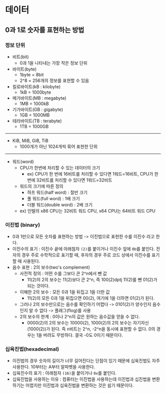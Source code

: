 # 데이터


## 0과 1로 숫자를 표현하는 방법

### 정보 단위
* 비트(bit)
    * 0과 1을 나타내는 가장 작은 정보 단위
* 바이트(byte)
    * 1byte = 8bit
    * 2^8 = 256개의 정보를 표현할 수 있음
* 킬로바이트(kB : kilobyte)
    * 1kB = 1000byte
* 메가바이트(MB : megabyte)
    * 1MB = 1000kB
* 기가바이트(GB : gigabyte)
    * 1GB = 1000MB
* 테라바이트(TB : terabyte)
    * 1TB = 1000GB
<hr>

* KiB, MiB, GiB, TiB
    * 1000개가 아닌 1024개씩 묶어 표현한 단위

<hr>

* 워드(word)
    * CPU가 한번에 처리할 수 있는 데이터의 크기
        * ex) CPU가 한 번에 16비트를 처리할 수 있다면 1워드=16비트, CPU가 한 번에 32비트를 처리할 수 있다면 1워드=32비트
    * 워드의 크기에 따른 정의
        * 하프 워드(half word) : 절반 크기
        * 풀 워드(full word) : 1배 크기
        * 더블 워드(double word) : 2배 크기
    * ex) 인텔의 x86 CPU는 32비트 워드 CPU, x64 CPU는 64비트 워드 CPU

### 이진법 (binary)
* 0과 1만으로 모든 숫자를 표현하는 방법 -> 이진법으로 표현한 수를 이진수 라고 한다.
* 이진수의 표기 : 이진수 끝에 아래첨자 `(2)`를 붙이거나 이진수 앞에 `0b`를 붙인다. 전자의 경우 주로 수학적으로 표기할 때, 후자의 경우 주로 코드 상에서 이진수를 표기할 때 사용된다.
* 음수 표현 : 2의 보수(two's complement)
    * 사전적 정의 : 어떤 수를 그보다 큰 2^n에서 뺀 값
        * 11(2)의 2의 보수는 11(2)보다 큰 2^n, 즉 100(2)dptj 11(2)를 뺀 01(2)가 되는 것이다.
    * 이해한 2의 보수 : 모든 0과 1을 뒤집고 1을 더한 값
        * 11(2)의 모든 0과 1을 뒤집으면 00(2), 여기에 1을 더하면 01(2)가 된다.
    * 그러나 2의 보수만으로는 음수를 확인하기 어렵다 -> 0101(2)가 양수인지 음수인지 알 수 없다 -> 플래그(flog)를 사용
    * 2의 보수의 한계 : 0이나 2^n의 값은 원하는 음수값을 얻을 수 없다.
        * 0000(2)의 2의 보수는 10000(2), 1000(2)의 2의 보수는 자기자신(1000(2))가 된다. 즉 n비트는 2^n, -2^n을 동시에 표현할 수 없다. 0의 경우는 1을 버려도 무방하다. 결국 -0도 0이기 때문이다.

### 십육진법(hexadecimal)
* 이진법의 경우 숫자의 길이가 너무 길어진다는 단점이 있기 때문에 십육진법도 자주 사용한다. 10부터는 A부터 알파벳을 사용한다.
* 십육진수의 표기 : 아래첨자 `(16)`을 붙이거나 `0x`를 붙인다.
* 십육진법을 사용하는 이유 : 컴퓨터는 이진법을 사용하는데 이진법과 십진법을 변환하기는 어렵지만 이진법과 십육진법을 변환하는 것은 쉽기 때문이다.